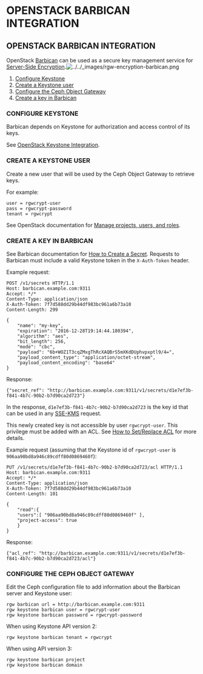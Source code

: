 # OPENSTACK BARBICAN INTEGRATION

## OPENSTACK BARBICAN INTEGRATION

OpenStack [Barbican](https://wiki.openstack.org/wiki/Barbican) can be used as a secure key management service for [Server-Side Encryption](https://docs.ceph.com/docs/nautilus/radosgw/encryption).![../../\_images/rgw-encryption-barbican.png](https://docs.ceph.com/docs/nautilus/_images/rgw-encryption-barbican.png)

1. [Configure Keystone](https://docs.ceph.com/docs/nautilus/radosgw/barbican/#configure-keystone)
2. [Create a Keystone user](https://docs.ceph.com/docs/nautilus/radosgw/barbican/#create-a-keystone-user)
3. [Configure the Ceph Object Gateway](https://docs.ceph.com/docs/nautilus/radosgw/barbican/#configure-the-ceph-object-gateway)
4. [Create a key in Barbican](https://docs.ceph.com/docs/nautilus/radosgw/barbican/#create-a-key-in-barbican)

### CONFIGURE KEYSTONE

Barbican depends on Keystone for authorization and access control of its keys.

See [OpenStack Keystone Integration](https://docs.ceph.com/docs/nautilus/radosgw/keystone).

### CREATE A KEYSTONE USER

Create a new user that will be used by the Ceph Object Gateway to retrieve keys.

For example:

```text
user = rgwcrypt-user
pass = rgwcrypt-password
tenant = rgwcrypt
```

See OpenStack documentation for [Manage projects, users, and roles](https://docs.openstack.org/admin-guide/cli-manage-projects-users-and-roles.html#create-a-user).

### CREATE A KEY IN BARBICAN

See Barbican documentation for [How to Create a Secret](https://developer.openstack.org/api-guide/key-manager/secrets.html#how-to-create-a-secret). Requests to Barbican must include a valid Keystone token in the `X-Auth-Token` header.

Example request:

```text
POST /v1/secrets HTTP/1.1
Host: barbican.example.com:9311
Accept: */*
Content-Type: application/json
X-Auth-Token: 7f7d588dd29b44df983bc961a6b73a10
Content-Length: 299

{
    "name": "my-key",
    "expiration": "2016-12-28T19:14:44.180394",
    "algorithm": "aes",
    "bit_length": 256,
    "mode": "cbc",
    "payload": "6b+WOZ1T3cqZMxgThRcXAQBrS5mXKdDUphvpxptl9/4=",
    "payload_content_type": "application/octet-stream",
    "payload_content_encoding": "base64"
}
```

Response:

```text
{"secret_ref": "http://barbican.example.com:9311/v1/secrets/d1e7ef3b-f841-4b7c-90b2-b7d90ca2d723"}
```

In the response, `d1e7ef3b-f841-4b7c-90b2-b7d90ca2d723` is the key id that can be used in any [SSE-KMS](http://docs.aws.amazon.com/AmazonS3/latest/dev/UsingKMSEncryption.html) request.

This newly created key is not accessible by user `rgwcrypt-user`. This privilege must be added with an ACL. See [How to Set/Replace ACL](https://developer.openstack.org/api-guide/key-manager/acls.html#how-to-set-replace-acl) for more details.

Example request \(assuming that the Keystone id of `rgwcrypt-user` is `906aa90bd8a946c89cdff80d0869460f`\):

```text
PUT /v1/secrets/d1e7ef3b-f841-4b7c-90b2-b7d90ca2d723/acl HTTP/1.1
Host: barbican.example.com:9311
Accept: */*
Content-Type: application/json
X-Auth-Token: 7f7d588dd29b44df983bc961a6b73a10
Content-Length: 101

{
    "read":{
    "users":[ "906aa90bd8a946c89cdff80d0869460f" ],
    "project-access": true
    }
}
```

Response:

```text
{"acl_ref": "http://barbican.example.com:9311/v1/secrets/d1e7ef3b-f841-4b7c-90b2-b7d90ca2d723/acl"}
```

### CONFIGURE THE CEPH OBJECT GATEWAY

Edit the Ceph configuration file to add information about the Barbican server and Keystone user:

```text
rgw barbican url = http://barbican.example.com:9311
rgw keystone barbican user = rgwcrypt-user
rgw keystone barbican password = rgwcrypt-password
```

When using Keystone API version 2:

```text
rgw keystone barbican tenant = rgwcrypt
```

When using API version 3:

```text
rgw keystone barbican project
rgw keystone barbican domain
```

